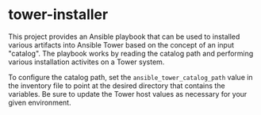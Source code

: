 # tower-installer

This project provides an Ansible playbook that can be used to installed various
artifacts into Ansible Tower based on the concept of an input "catalog".  The 
playbook works by reading the catalog path and performing various installation
activites on a Tower system.  

To configure the catalog path, set the `ansible_tower_catalog_path` value in 
the inventory file to point at the desired directory that contains the 
variables.  Be sure to update the Tower host values as necessary for your given 
environment.
